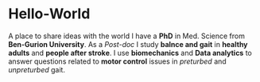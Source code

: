 # Hello-World
A place to share ideas with the world
I have a **PhD** in Med. Science from **Ben-Gurion University**.
As a *Post-doc* I study **balnce and gait** in **healthy adults** and **people after stroke**.
I use **biomechanics** and **Data analytics** to answer questions related to **motor control** issues in *preturbed* and *unpreturbed* gait.
